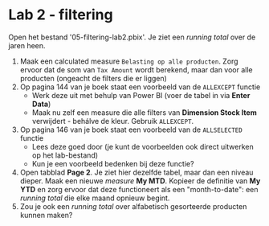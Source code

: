 # Lab 2 - filtering

Open het bestand '05-filtering-lab2.pbix'. Je ziet een *running total* over de jaren heen.

1. Maak een calculated measure `Belasting op alle producten`. Zorg ervoor dat de som van `Tax Amount` wordt berekend, maar dan voor alle producten (ongeacht de filters die er liggen)
2. Op pagina 144 van je boek staat een voorbeeld van de `ALLEXCEPT` functie
   * Werk deze uit met behulp van Power BI (voer de tabel in via **Enter Data**)
   * Maak nu zelf een measure die alle filters van **Dimension Stock Item** verwijdert - behálve de kleur. Gebruik `ALLEXCEPT`.
3. Op pagina 146 van je boek staat een voorbeeld van de `ALLSELECTED` functie
   * Lees deze goed door (je kunt de voorbeelden ook direct uitwerken op het lab-bestand)
   * Kun je een voorbeeld bedenken bij deze functie?
4. Open tabblad **Page 2**. Je ziet hier dezelfde tabel, maar dan een niveau dieper. Maak een nieuwe *measure* **My MTD**. Kopieer de definitie van **My YTD** en zorg ervoor dat deze functioneert als een "month-to-date": een *running total* die elke maand opnieuw begint.
5. Zou je ook een *running total* over alfabetisch gesorteerde producten kunnen maken?
